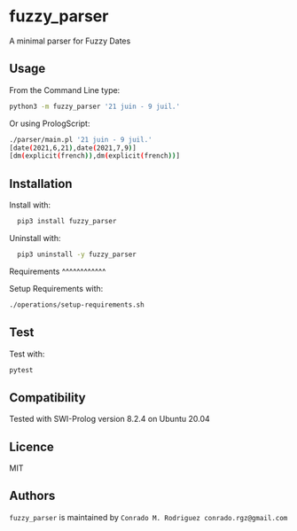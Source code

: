 fuzzy_parser
============

A minimal parser for Fuzzy Dates

Usage
-----
From the Command Line type:

```bash
python3 -m fuzzy_parser '21 juin - 9 juil.'
```

Or using PrologScript:

```bash
./parser/main.pl '21 juin - 9 juil.'
[date(2021,6,21),date(2021,7,9)]
[dm(explicit(french)),dm(explicit(french))]
```

Installation
------------
Install with:

```bash
  pip3 install fuzzy_parser
```

Uninstall with:

```bash
  pip3 uninstall -y fuzzy_parser
```

Requirements
^^^^^^^^^^^^

Setup Requirements with:
```bash
./operations/setup-requirements.sh
```

Test
-------------
Test with:

```bash
pytest
```

Compatibility
-------------

Tested with SWI-Prolog version 8.2.4 on Ubuntu 20.04

Licence
-------

MIT

Authors
-------

`fuzzy_parser` is maintained by `Conrado M. Rodriguez conrado.rgz@gmail.com`
